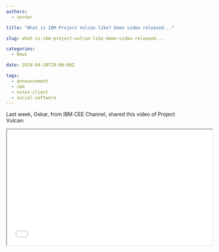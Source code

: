 ```yaml
---
authors:
  - serdar

title: "What is IBM Project Vulcan like? Demo video released..."

slug: what-is-ibm-project-vulcan-like-demo-video-released...

categories:
  - News

date: 2010-04-10T20:00:00Z

tags:
  - announcement
  - ibm
  - notes-client
  - social-software
---
```


Last week, Oskar, from IBM CEE Channel, shared this video of Project Vulcan:
<!-- more -->

<iframe width="560" height="315" src="</span><a href=" https: www.youtube-nocookie.com embed 7skytetx-9q?si="pMte2R7JsTIXuLhE&quot;">&lt;span style=" font-size:12pt;color:blue"&gt;https://www.youtube-nocookie.com/embed/7SkYTetx-9Q?si=pMte2R7JsTIXuLhE&lt;/span&gt;&lt;/a&gt;&lt;span style=" font-size:12pt"&gt;" title="YouTube video player" frameborder="0" allow="accelerometer; autoplay; clipboard-write; encrypted-media; gyroscope; picture-in-picture; web-share" referrerpolicy="strict-origin-when-cross-origin" allowfullscreen&gt;</iframe>
